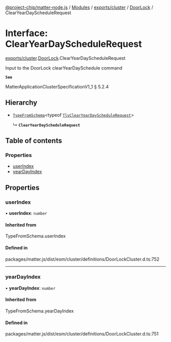 [@project-chip/matter-node.js](../README.md) / [Modules](../modules.md) / [exports/cluster](../modules/exports_cluster.md) / [DoorLock](../modules/exports_cluster.DoorLock.md) / ClearYearDayScheduleRequest

# Interface: ClearYearDayScheduleRequest

[exports/cluster](../modules/exports_cluster.md).[DoorLock](../modules/exports_cluster.DoorLock.md).ClearYearDayScheduleRequest

Input to the DoorLock clearYearDaySchedule command

**`See`**

MatterApplicationClusterSpecificationV1_1 § 5.2.4

## Hierarchy

- [`TypeFromSchema`](../modules/exports_tlv.md#typefromschema)\<typeof [`TlvClearYearDayScheduleRequest`](../modules/exports_cluster.DoorLock.md#tlvclearyeardayschedulerequest)\>

  ↳ **`ClearYearDayScheduleRequest`**

## Table of contents

### Properties

- [userIndex](exports_cluster.DoorLock.ClearYearDayScheduleRequest.md#userindex)
- [yearDayIndex](exports_cluster.DoorLock.ClearYearDayScheduleRequest.md#yeardayindex)

## Properties

### userIndex

• **userIndex**: `number`

#### Inherited from

TypeFromSchema.userIndex

#### Defined in

packages/matter.js/dist/esm/cluster/definitions/DoorLockCluster.d.ts:752

___

### yearDayIndex

• **yearDayIndex**: `number`

#### Inherited from

TypeFromSchema.yearDayIndex

#### Defined in

packages/matter.js/dist/esm/cluster/definitions/DoorLockCluster.d.ts:751
